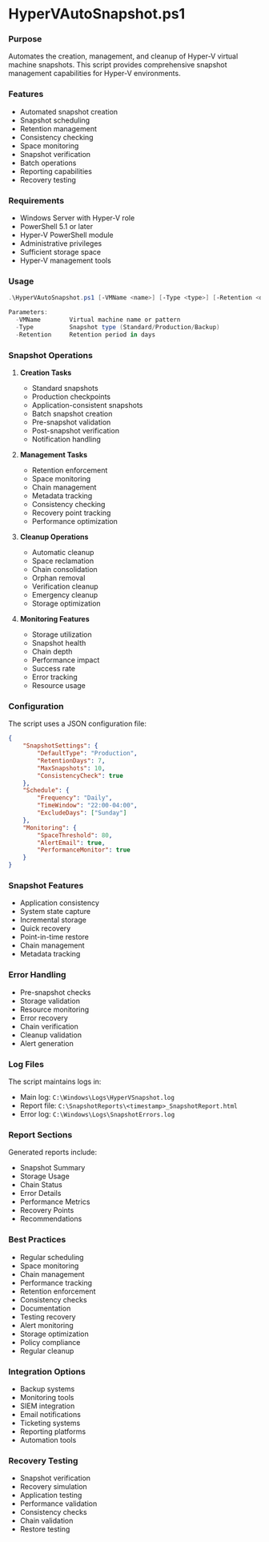 # HyperVAutoSnapshot.ps1

### Purpose
Automates the creation, management, and cleanup of Hyper-V virtual machine snapshots. This script provides comprehensive snapshot management capabilities for Hyper-V environments.

### Features
- Automated snapshot creation
- Snapshot scheduling
- Retention management
- Consistency checking
- Space monitoring
- Snapshot verification
- Batch operations
- Reporting capabilities
- Recovery testing

### Requirements
- Windows Server with Hyper-V role
- PowerShell 5.1 or later
- Hyper-V PowerShell module
- Administrative privileges
- Sufficient storage space
- Hyper-V management tools

### Usage
```powershell
.\HyperVAutoSnapshot.ps1 [-VMName <name>] [-Type <type>] [-Retention <days>]

Parameters:
  -VMName        Virtual machine name or pattern
  -Type          Snapshot type (Standard/Production/Backup)
  -Retention     Retention period in days
```

### Snapshot Operations

1. **Creation Tasks**
   - Standard snapshots
   - Production checkpoints
   - Application-consistent snapshots
   - Batch snapshot creation
   - Pre-snapshot validation
   - Post-snapshot verification
   - Notification handling

2. **Management Tasks**
   - Retention enforcement
   - Space monitoring
   - Chain management
   - Metadata tracking
   - Consistency checking
   - Recovery point tracking
   - Performance optimization

3. **Cleanup Operations**
   - Automatic cleanup
   - Space reclamation
   - Chain consolidation
   - Orphan removal
   - Verification cleanup
   - Emergency cleanup
   - Storage optimization

4. **Monitoring Features**
   - Storage utilization
   - Snapshot health
   - Chain depth
   - Performance impact
   - Success rate
   - Error tracking
   - Resource usage

### Configuration
The script uses a JSON configuration file:
```json
{
    "SnapshotSettings": {
        "DefaultType": "Production",
        "RetentionDays": 7,
        "MaxSnapshots": 10,
        "ConsistencyCheck": true
    },
    "Schedule": {
        "Frequency": "Daily",
        "TimeWindow": "22:00-04:00",
        "ExcludeDays": ["Sunday"]
    },
    "Monitoring": {
        "SpaceThreshold": 80,
        "AlertEmail": true,
        "PerformanceMonitor": true
    }
}
```

### Snapshot Features
- Application consistency
- System state capture
- Incremental storage
- Quick recovery
- Point-in-time restore
- Chain management
- Metadata tracking

### Error Handling
- Pre-snapshot checks
- Storage validation
- Resource monitoring
- Error recovery
- Chain verification
- Cleanup validation
- Alert generation

### Log Files
The script maintains logs in:
- Main log: `C:\Windows\Logs\HyperVSnapshot.log`
- Report file: `C:\SnapshotReports\<timestamp>_SnapshotReport.html`
- Error log: `C:\Windows\Logs\SnapshotErrors.log`

### Report Sections
Generated reports include:
- Snapshot Summary
- Storage Usage
- Chain Status
- Error Details
- Performance Metrics
- Recovery Points
- Recommendations

### Best Practices
- Regular scheduling
- Space monitoring
- Chain management
- Performance tracking
- Retention enforcement
- Consistency checks
- Documentation
- Testing recovery
- Alert monitoring
- Storage optimization
- Policy compliance
- Regular cleanup

### Integration Options
- Backup systems
- Monitoring tools
- SIEM integration
- Email notifications
- Ticketing systems
- Reporting platforms
- Automation tools

### Recovery Testing
- Snapshot verification
- Recovery simulation
- Application testing
- Performance validation
- Consistency checks
- Chain validation
- Restore testing
